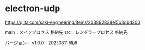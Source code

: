 # electron-udp

https://qiita.com/saki-engineering/items/203892838e15b3dbd300

main：メインプロセス 格納先
src：レンダラープロセス 格納先

バージョン｜ v1.0.0：20230811 時点
